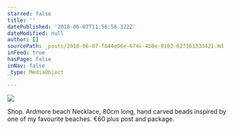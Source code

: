```yaml
---
starred: false
title: ''
datePublished: '2016-06-07T11:56:58.322Z'
dateModified: null
author: []
sourcePath: _posts/2016-06-07-fb44e06e-674c-4b8e-8103-62f16133d421.md
inFeed: true
hasPage: false
inNav: false
_type: MediaObject

---
```

![](https://the-grid-user-content.s3-us-west-2.amazonaws.com/e0d2e47d-91ea-4705-9df5-3a44ac2cebc9.jpg)

Shop. Ardmore beach Necklace, 80cm long, hand carved beads inspired by one of my favourite beaches. €60 plus post and package.
